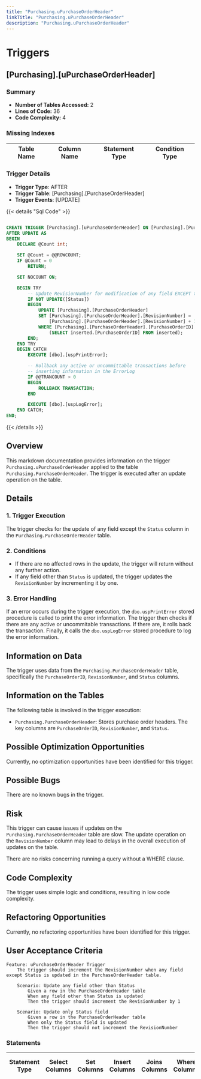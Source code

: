 ```yaml
---
title: "Purchasing.uPurchaseOrderHeader"
linkTitle: "Purchasing.uPurchaseOrderHeader"
description: "Purchasing.uPurchaseOrderHeader"
---
```


# Triggers

## [Purchasing].[uPurchaseOrderHeader]
### Summary


- **Number of Tables Accessed:** 2
- **Lines of Code:** 36
- **Code Complexity:** 4
### Missing Indexes

| Table Name | Column Name | Statement Type | Condition Type |
|---|---|---|---|


### Trigger Details

- **Trigger Type**: AFTER
- **Trigger Table**: [Purchasing].[PurchaseOrderHeader]
- **Trigger Events**: [UPDATE]

{{< details "Sql Code" >}}
```sql

CREATE TRIGGER [Purchasing].[uPurchaseOrderHeader] ON [Purchasing].[PurchaseOrderHeader] 
AFTER UPDATE AS 
BEGIN
    DECLARE @Count int;

    SET @Count = @@ROWCOUNT;
    IF @Count = 0 
        RETURN;

    SET NOCOUNT ON;

    BEGIN TRY
        -- Update RevisionNumber for modification of any field EXCEPT the Status.
        IF NOT UPDATE([Status])
        BEGIN
            UPDATE [Purchasing].[PurchaseOrderHeader]
            SET [Purchasing].[PurchaseOrderHeader].[RevisionNumber] = 
                [Purchasing].[PurchaseOrderHeader].[RevisionNumber] + 1
            WHERE [Purchasing].[PurchaseOrderHeader].[PurchaseOrderID] IN 
                (SELECT inserted.[PurchaseOrderID] FROM inserted);
        END;
    END TRY
    BEGIN CATCH
        EXECUTE [dbo].[uspPrintError];

        -- Rollback any active or uncommittable transactions before
        -- inserting information in the ErrorLog
        IF @@TRANCOUNT > 0
        BEGIN
            ROLLBACK TRANSACTION;
        END

        EXECUTE [dbo].[uspLogError];
    END CATCH;
END;

```
{{< /details >}}
## Overview
This markdown documentation provides information on the trigger `Purchasing.uPurchaseOrderHeader` applied to the table `Purchasing.PurchaseOrderHeader`. The trigger is executed after an update operation on the table. 

## Details
### 1. Trigger Execution
The trigger checks for the update of any field except the `Status` column in the `Purchasing.PurchaseOrderHeader` table.

### 2. Conditions
- If there are no affected rows in the update, the trigger will return without any further action.
- If any field other than `Status` is updated, the trigger updates the `RevisionNumber` by incrementing it by one.

### 3. Error Handling
If an error occurs during the trigger execution, the `dbo.uspPrintError` stored procedure is called to print the error information. The trigger then checks if there are any active or uncommitable transactions. If there are, it rolls back the transaction. Finally, it calls the `dbo.uspLogError` stored procedure to log the error information.

## Information on Data
The trigger uses data from the `Purchasing.PurchaseOrderHeader` table, specifically the `PurchaseOrderID`, `RevisionNumber`, and `Status` columns.

## Information on the Tables
The following table is involved in the trigger execution:

- `Purchasing.PurchaseOrderHeader`: Stores purchase order headers. The key columns are `PurchaseOrderID`, `RevisionNumber`, and `Status`.

## Possible Optimization Opportunities
Currently, no optimization opportunities have been identified for this trigger.

## Possible Bugs
There are no known bugs in the trigger.

## Risk
This trigger can cause issues if updates on the `Purchasing.PurchaseOrderHeader` table are slow. The update operation on the `RevisionNumber` column may lead to delays in the overall execution of updates on the table.

There are no risks concerning running a query without a WHERE clause.

## Code Complexity
The trigger uses simple logic and conditions, resulting in low code complexity.

## Refactoring Opportunities
Currently, no refactoring opportunities have been identified for this trigger.

## User Acceptance Criteria

```gherkin
Feature: uPurchaseOrderHeader Trigger
    The trigger should increment the RevisionNumber when any field except Status is updated in the PurchaseOrderHeader table.

    Scenario: Update any field other than Status
        Given a row in the PurchaseOrderHeader table
        When any field other than Status is updated
        Then the trigger should increment the RevisionNumber by 1

    Scenario: Update only Status field
        Given a row in the PurchaseOrderHeader table
        When only the Status field is updated
        Then the trigger should not increment the RevisionNumber
```
### Statements

| Statement Type | Select Columns | Set Columns | Insert Columns | Joins Columns | Where Columns | Order By Columns | Group By Columns | Having Columns | Table Name |
|---|---|---|---|---|---|---|---|---|---|

